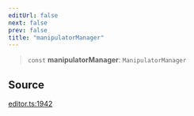```yaml
---
editUrl: false
next: false
prev: false
title: "manipulatorManager"
---
```


> `const` **manipulatorManager**: `ManipulatorManager`

## Source

[editor.ts:1942](https://github.com/dgmjs/dgmjs/blob/main/packages/core/src/editor.ts#L1942)
